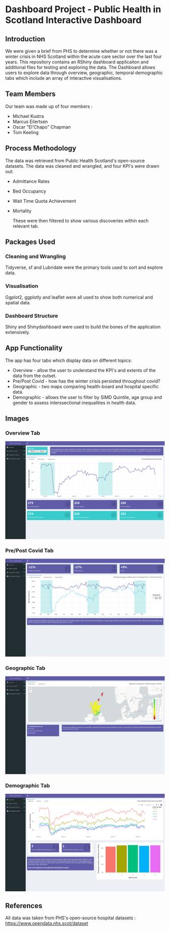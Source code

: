 
# Dashboard Project - Public Health in Scotland Interactive Dashboard

## Introduction

We were given a brief from PHS to determine whether or not there was a winter crisis in NHS Scotland within the acute care sector over the last four years. This repository contains an RShiny dashboard applicaiton and additional files for testing and exploring the data. The Dashboard allows users to explore data through overview, geographic, temporal demographic tabs which include an array of interactive visualisations.

## Team Members

Our team was made up of four members :

* Michael Kustra
* Marcus Eilertsen
* Oscar "El'Chapo" Chapman
* Tom Keeling

## Process Methodology

  The data was retrieved from Public Health Scotland's open-source datasets. The data was cleaned and wrangled, and four KPI's were drawn out:

* Admittance Rates
* Bed Occupancy
* Wait Time Quota Achievement
* Mortality

  These were then filtered to show various discoveries within each relevant tab.


## Packages Used

### Cleaning and Wrangling

Tidyverse, sf and Lubridate were the primary tools used to sort and explore data.

### Visualisation

Ggplot2, ggplotly and leaflet were all used to show both numerical and spatial data.

### Dashboard Structure

Shiny and Shinydashboard were used to build the bones of the application extensively.

## App Functionality
The app has four tabs which display data on different topics:

* Overview - allow the user to understand the KPI's and extents of the data from the outset.
* Pre/Post Covid - how has the winter crisis persisted throughout covid?
* Geographic - two maps comparing health-board and hospital specific data.
* Demographic - allows the user to filter by SIMD Quintile, age group and gender to assess interssectional inequalities in health data.

## Images
### Overview Tab
![](screenshots/overview.png)

### Pre/Post Covid Tab
![](screenshots/pre_post.png)

### Geographic Tab
![](screenshots/geog.png)

### Demographic Tab
![](screenshots/demo.png)

## References

All data was taken from PHS's open-source hospital datasets :
https://www.opendata.nhs.scot/dataset




